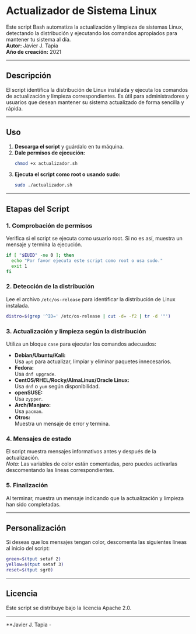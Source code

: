 # Actualizador de Sistema Linux

Este script Bash automatiza la actualización y limpieza de sistemas Linux, detectando la distribución y ejecutando los comandos apropiados para mantener tu sistema al día.  
**Autor:** Javier J. Tapia  
**Año de creación:** 2021

---

## Descripción

El script identifica la distribución de Linux instalada y ejecuta los comandos de actualización y limpieza correspondientes. Es útil para administradores y usuarios que desean mantener su sistema actualizado de forma sencilla y rápida.

---

## Uso

1. **Descarga el script** y guárdalo en tu máquina.
2. **Dale permisos de ejecución:**
   ```bash
   chmod +x actualizador.sh
   ```
3. **Ejecuta el script como root o usando sudo:**
   ```bash
   sudo ./actualizador.sh
   ```

---

## Etapas del Script

### 1. Comprobación de permisos

Verifica si el script se ejecuta como usuario root. Si no es así, muestra un mensaje y termina la ejecución.

```bash
if [ "$EUID" -ne 0 ]; then
  echo "Por favor ejecuta este script como root o usa sudo."
  exit 1
fi
```

### 2. Detección de la distribución

Lee el archivo `/etc/os-release` para identificar la distribución de Linux instalada.

```bash
distro=$(grep '^ID=' /etc/os-release | cut -d= -f2 | tr -d '"')
```

### 3. Actualización y limpieza según la distribución

Utiliza un bloque `case` para ejecutar los comandos adecuados:

- **Debian/Ubuntu/Kali:**  
  Usa `apt` para actualizar, limpiar y eliminar paquetes innecesarios.
- **Fedora:**  
  Usa `dnf upgrade`.
- **CentOS/RHEL/Rocky/AlmaLinux/Oracle Linux:**  
  Usa `dnf` o `yum` según disponibilidad.
- **openSUSE:**  
  Usa `zypper`.
- **Arch/Manjaro:**  
  Usa `pacman`.
- **Otros:**  
  Muestra un mensaje de error y termina.

### 4. Mensajes de estado

El script muestra mensajes informativos antes y después de la actualización.  
*Nota:* Las variables de color están comentadas, pero puedes activarlas descomentando las líneas correspondientes.

### 5. Finalización

Al terminar, muestra un mensaje indicando que la actualización y limpieza han sido completadas.

---

## Personalización

Si deseas que los mensajes tengan color, descomenta las siguientes líneas al inicio del script:

```bash
green=$(tput setaf 2)
yellow=$(tput setaf 3)
reset=$(tput sgr0)
```

---

## Licencia

Este script se distribuye bajo la licencia Apache 2.0.

---

**Javier J. Tapia -
